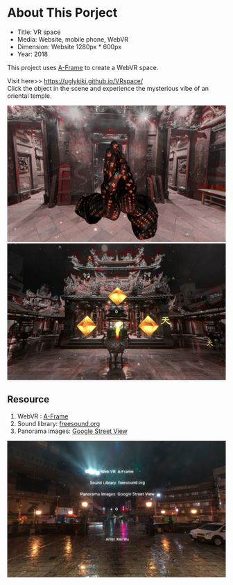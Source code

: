 # About This Porject
- Title: VR space
- Media: Website, mobile phone, WebVR
- Dimension: Website 1280px * 600px
- Year: 2018

This project uses [A-Frame](http://aframe.io) to create a WebVR space.

Visit here>> https://uglykiki.github.io/VRspace/
<br> Click the object in the scene and experience the mysterious vibe of an oriental temple.

![screenshot](/assets/screenshot/vr-screenshot.png)
![screenshot](/assets/screenshot/vr-screenshot2.png)

## Resource
1. WebVR : [A-Frame](http://aframe.io)
2. Sound library: [freesound.org](https://freesound.org/)
3. Panorama images: [Google Street View](https://svd360.istreetview.com/)

![screenshot](/assets/screenshot/vr-screenshot3.png)




